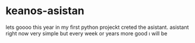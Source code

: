 # keanos-asistan
lets goooo
this year in my first python projeckt creted the asistant. asistant right now very simple but every week or years more good ı will be 
